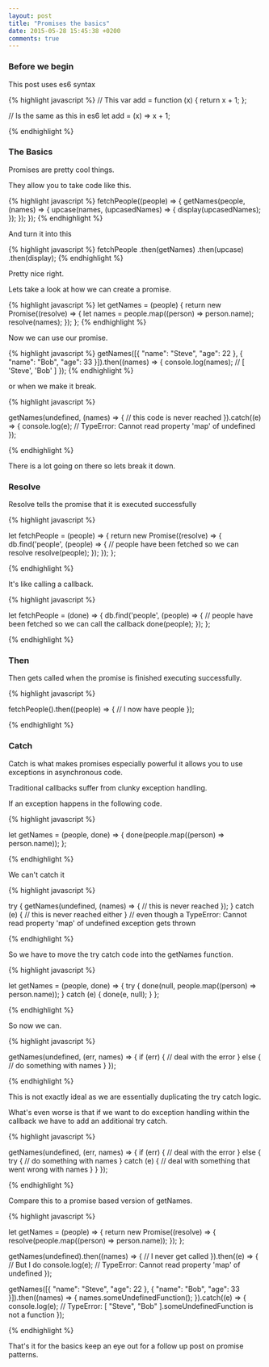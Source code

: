 ```yaml
---
layout: post
title: "Promises the basics"
date: 2015-05-28 15:45:38 +0200
comments: true
---
```


### Before we begin

This post uses es6 syntax

{% highlight javascript %}
// This
var add = function (x) {
  return x + 1;
};

// Is the same as this in es6
let add = (x) => x + 1;


{% endhighlight %}

### The Basics

Promises are pretty cool things.

They allow you to take code like this.

{% highlight javascript %}
fetchPeople((people) => {
  getNames(people, (names) => {
    upcase(names, (upcasedNames) => {
      display(upcasedNames);
    });
  });
});
{% endhighlight %}

And turn it into this

{% highlight javascript %}
  fetchPeople
  .then(getNames)
  .then(upcase)
  .then(display);
{% endhighlight %}

Pretty nice right.

Lets take a look at how we can create a promise.

{% highlight javascript %}
let getNames = (people) {
  return new Promise((resolve) => {
    let names = people.map((person) => person.name);
    resolve(names);
  });
};
{% endhighlight %}

Now we can use our promise.

{% highlight javascript %}
getNames([{
  "name": "Steve",
  "age": 22
}, {
  "name": "Bob",
  "age": 33
}]).then((names) => {
  console.log(names); // [ 'Steve', 'Bob' ]
});
{% endhighlight %}

or when we make it break.

{% highlight javascript %}

getNames(undefined, (names) => {
  // this code is never reached
}).catch((e) => {
  console.log(e); // TypeError: Cannot read property 'map' of undefined
});

{% endhighlight %}

There is a lot going on there so lets break it down.

### Resolve

Resolve tells the promise that it is executed successfully

{% highlight javascript %}

let fetchPeople = (people) => {
  return new Promise((resolve) => {
    db.find('people', (people) => {
      // people have been fetched so we can resolve
      resolve(people);
    });
  });
};

{% endhighlight %}

It's like calling a callback.

{% highlight javascript %}

let fetchPeople = (done) => {
  db.find('people', (people) => {
    // people have been fetched so we can call the callback
    done(people);
  });
};

{% endhighlight %}


### Then

Then gets called when the promise is finished executing successfully.

{% highlight javascript %}

fetchPeople().then((people) => {
  // I now have people
});

{% endhighlight %}

### Catch

Catch is what makes promises especially powerful it allows you to use exceptions in asynchronous code.

Traditional callbacks suffer from clunky exception handling.

If an exception happens in the following code.

{% highlight javascript %}

let getNames = (people, done) => {
  done(people.map((person) => person.name));
};

{% endhighlight %}

We can't catch it

{% highlight javascript %}

try {
  getNames(undefined, (names) => {
    // this is never reached
  });
} catch (e) {
  // this is never reached either
}
// even though a TypeError: Cannot read property 'map' of undefined exception gets thrown

{% endhighlight %}

So we have to move the try catch code into the getNames function.

{% highlight javascript %}

let getNames = (people, done) => {
  try {
    done(null, people.map((person) => person.name));
  } catch (e) {
    done(e, null);
  }
};

{% endhighlight %}

So now we can.

{% highlight javascript %}

getNames(undefined, (err, names) => {
  if (err) {
    // deal with the error
  } else {
    // do something with names
  }
});

{% endhighlight %}

This is not exactly ideal as we are essentially duplicating the try catch logic.

What's even worse is that if we want to do exception handling within the callback we have to add an additional try catch.

{% highlight javascript %}

getNames(undefined, (err, names) => {
  if (err) {
    // deal with the error
  } else {
    try {
      // do something with names
    } catch (e) {
      // deal with something that went wrong with names
    }
  }
});

{% endhighlight %}

Compare this to a promise based version of getNames.

{% highlight javascript %}

let getNames = (people) => {
  return new Promise((resolve) => {
    resolve(people.map((person) => person.name));
  });
};

getNames(undefined).then((names) => {
  // I never get called
}).then((e) => {
  // But I do
  console.log(e); // TypeError: Cannot read property 'map' of undefined
});

getNames([{
  "name": "Steve",
  "age": 22
}, {
  "name": "Bob",
  "age": 33
}]).then((names) => {
  names.someUndefinedFunction();
}).catch((e) => {
  console.log(e); // TypeError: [ "Steve", "Bob" ].someUndefinedFunction is not a function
});

{% endhighlight %}

That's it for the basics keep an eye out for a follow up post on promise patterns.